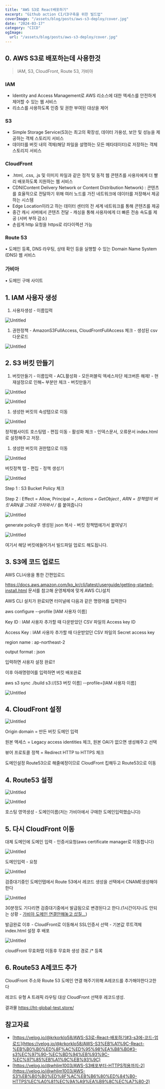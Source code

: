 ```yaml
---
title: "AWS S3로 React배포하기"
excerpt: "Github action CI/CD구축을 위한 빌드업"
coverImage: "/assets/blog/posts/aws-s3-deploy/cover.jpg"
date: "2024-03-17"
category: "CICD"
ogImage:
  url: "/assets/blog/posts/aws-s3-deploy/cover.jpg"
---
```


## 0. AWS S3로 배포하는데 사용한것

> IAM, S3, CloudFront, Route 53, 가비아

### IAM

- Identity and Access Management로 AWS 리소스에 대한 엑세스를 안전하게 제어할 수 있는 웹 서비스
- 리소스를 사용하도록 인증 및 권한 부여된 대상을 제어

### S3

- Simple Storage Service(S3)는 최고의 확장성, 데이터 가용성, 보안 및 성능을 제공하는 객체 스토리지 서비스
- 데이터를 버킷 내의 객체(해당 파일을 설명하는 모든 메타데이터)로 저장하는 객체 스토리지 서비스

### CloudFront

- .html, .css, .js 및 이미지 파일과 같은 정적 및 동적 웹 콘텐츠를 사용자에게 더 빨리 배포하도록 지원하는 웹 서비스
- CDN(Content Delivery Network or Content Distribution Network) : 콘텐츠를 효율적으로 전달하기 위해 여러 노드를 가진 네트워크에 데이터를 저장해서 제공하는 시스템
- Edge Location이라고 하는 데이터 센터의 전 세계 네트워크를 통해 콘텐츠를 제공
- 중간 캐시 서버에서 콘텐츠 전달 - 캐싱을 통해 사용자에게 더 빠른 전송 속도를 제공 (서버 부하 감소)
- 손쉽게 http 요청을 https로 리다이렉션 가능

### Route 53

• 도메인 등록, DNS 라우팅, 상태 확인 등을 실행할 수 있는 Domain Name System (DNS) 웹 서비스

### 가비아

• 도메인 구매 사이트

## 1. IAM 사용자 생성

1. 사용자생성 - 이름입력

![Untitled](/assets/blog/posts/aws-s3-deploy/1.png)

1. 권한정책 - AmazonS3FullAccess, CloudFrontFullAccess 체크 - 생성된 csv 다운로드

![Untitled](/assets/blog/posts/aws-s3-deploy/2.png)

## 2. S3 버킷 만들기

1. 버킷만들기 - 이름입력 - ACL활성화 - 모든퍼블릭 엑세스차단 체크버튼 해제! - 현재설정으로 인해~ 부분만 체크 - 버킷만들기

![Untitled](/assets/blog/posts/aws-s3-deploy/3.png)

![Untitled](/assets/blog/posts/aws-s3-deploy/4.png)

1. 생성한 버킷의 속성탭으로 이동

![Untitled](/assets/blog/posts/aws-s3-deploy/5.png)

정적웹사이트 호스팅탭 - 편집 이동 - 활성화 체크 - 인덱스문서, 오류문서 index.html로 설정해주고 저장.

1. 생성한 버킷의 권한탭으로 이동

![Untitled](/assets/blog/posts/aws-s3-deploy/6.png)

버킷정책 탭 - 편집 - 정책 생성기

![Untitled](/assets/blog/posts/aws-s3-deploy/7.png)

Step 1 : S3 Bucket Policy 체크

Step 2 : Effect = Allow, Principal = _, Actions = GetObject , ARN = 정책탭의 버킷 ARN을 그대로 가져와서 /_ 를 붙여줍니다

![Untitled](/assets/blog/posts/aws-s3-deploy/8.png)

generate policy후 생성된 json 복사 - 버킷 정책탭에가서 붙여넣기

![Untitled](/assets/blog/posts/aws-s3-deploy/9.png)

여기서 해당 버킷에들어가서 빌드파일 업로드 해도됩니다.

## 3. S3에 코드 업로드

AWS CLI사용을 통한 간편업로드

https://docs.aws.amazon.com/ko_kr/cli/latest/userguide/getting-started-install.html
문서를 참고해 운영체제에 맞게 AWS CLI설치

AWS CLI 설치가 완료되면 터미널에 다음과 같은 명령어를 입력한다

aws configure --profile [IAM 사용자 이름]

Key ID : IAM 사용자 추가할 때 다운받았던 CSV 파일의 Access key ID

Access Key : IAM 사용자 추가할 때 다운받았던 CSV 파일의 Secret access key

region name : ap-northeast-2

output format : json

입력하면 사용자 설정 완료!!

이후 아래명령어를 입력하면 버킷 배포완료

aws s3 sync ./build s3://[S3 버킷 이름] --profile=[IAM 사용자 이름]

![Untitled](/assets/blog/posts/aws-s3-deploy/10.png)

## 4. CloudFront 설정

![Untitled](/assets/blog/posts/aws-s3-deploy/11.png)

Origin domain = 만든 버킷 도메인 입력

원본 액세스 = Legacy access identities 체크, 원본 OAI가 없으면 생성해주고 선택

뷰어 프로토콜 정책 = Redirect HTTP to HTTPS 체크

도메인설정 Route53으로 해줄예정이므로 CloudFront 킵해두고 Route53으로 이동

## 4. Route53 설정

![Untitled](/assets/blog/posts/aws-s3-deploy/12.png)

![Untitled](/assets/blog/posts/aws-s3-deploy/13.png)

호스팅 영역생성 - 도메인이름(저는 가비아에서 구매한 도메인입력했습니다)

## 5. 다시 CloudFront 이동

대체 도메인에 도메인 입력 - 인증서요청(aws certificate manager로 이동합니다)

![Untitled](/assets/blog/posts/aws-s3-deploy/14.png)

도메인입력 - 요청

![Untitled](/assets/blog/posts/aws-s3-deploy/15.png)

검증대기중인 도메인탭에서 Route 53에서 레코드 생성을 선택에서 CNAME생성해야한다

![Untitled](/assets/blog/posts/aws-s3-deploy/16.png)

30분정도 기다리면 검증대기중에서 발급됨으로 변경된다고 한다.(1시간이지나도 안되는 상황 - [가비아 도메인 연결안해놓고 삽질…](https://velog.io/@whljm1003/AWS-S3%EB%B0%B0%ED%8F%AC%EB%B6%80%ED%84%B0-HTTPS%EC%A0%81%EC%9A%A9%EA%B9%8C%EC%A7%80-2))

발급완료 이후 - CloudFront로 이동해서 SSL인증서 선택 - 기본값 루트객체 index.html 설정 후 배포

![Untitled](/assets/blog/posts/aws-s3-deploy/17.png)

cloudFront 무효화탭 이동후 무효화 생성 경로 /\* 등록

## 6. Route53 A레코드 추가

CloudFront 주소와 Route 53 도메인 연결 해주기위해 A레코드를 추가해야한다고한다

레코드 유형 A
트래픽 라우팅 대상 CloudFront
선택후 레코드생성.

결과물
https://ht-global-test.store/

## 참고자료

- [https://velog.io/@krkorklo58/AWS-S3로-React-배포하기#3-s3에-코드-업로드](https://velog.io/@krkorklo58/AWS-S3%EB%A1%9C-React-%EB%B0%B0%ED%8F%AC%ED%95%98%EA%B8%B0#3-s3%EC%97%90-%EC%BD%94%EB%93%9C-%EC%97%85%EB%A1%9C%EB%93%9C)
- [https://velog.io/@whljm1003/AWS-S3배포부터-HTTPS적용까지-2](https://velog.io/@whljm1003/AWS-S3%EB%B0%B0%ED%8F%AC%EB%B6%80%ED%84%B0-HTTPS%EC%A0%81%EC%9A%A9%EA%B9%8C%EC%A7%80-2)
